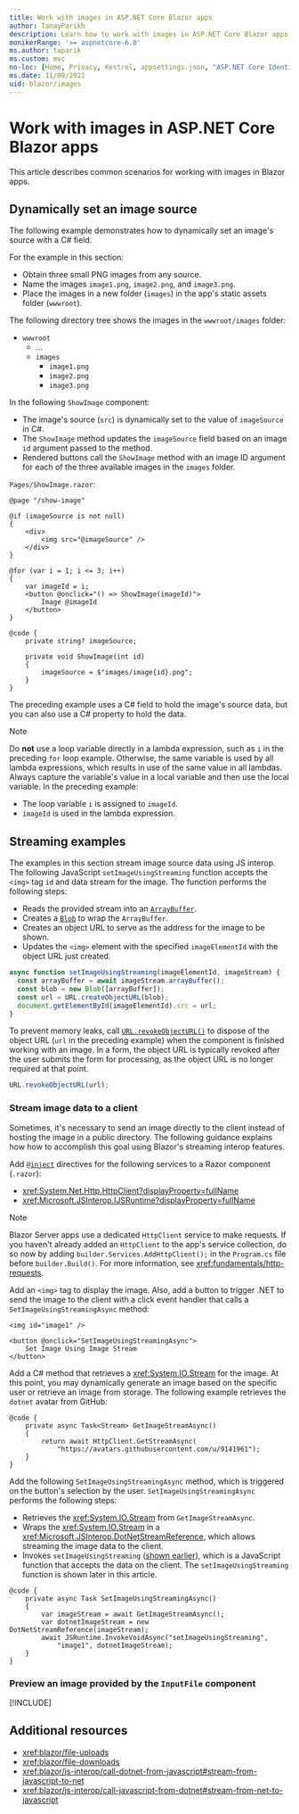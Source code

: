 ```yaml
---
title: Work with images in ASP.NET Core Blazor apps
author: TanayParikh
description: Learn how to work with images in ASP.NET Core Blazor apps.
monikerRange: '>= aspnetcore-6.0'
ms.author: taparik
ms.custom: mvc
no-loc: [Home, Privacy, Kestrel, appsettings.json, "ASP.NET Core Identity", cookie, Cookie, Blazor, "Blazor Server", "Blazor WebAssembly", "Identity", "Let's Encrypt", Razor, SignalR]
ms.date: 11/09/2021
uid: blazor/images
---
```

# Work with images in ASP.NET Core Blazor apps

This article describes common scenarios for working with images in Blazor apps. 

## Dynamically set an image source

The following example demonstrates how to dynamically set an image's source with a C# field.

For the example in this section:

* Obtain three small PNG images from any source.
* Name the images `image1.png`, `image2.png`, and `image3.png`.
* Place the images in a new folder (`images`) in the app's static assets folder (`wwwroot`).

The following directory tree shows the images in the `wwwroot/images` folder:

* `wwwroot`
  * ...
  * `images`
    * `image1.png`
    * `image2.png`
    * `image3.png`

In the following `ShowImage` component:

* The image's source (`src`) is dynamically set to the value of `imageSource` in C#.
* The `ShowImage` method updates the `imageSource` field based on an image `id` argument passed to the method.
* Rendered buttons call the `ShowImage` method with an image ID argument for each of the three available images in the `images` folder.

`Pages/ShowImage.razor`:

```razor
@page "/show-image"

@if (imageSource is not null)
{
    <div>
        <img src="@imageSource" />
    </div>
}

@for (var i = 1; i <= 3; i++)
{
    var imageId = i;
    <button @onclick="() => ShowImage(imageId)">
        Image @imageId
    </button>
}

@code {
    private string? imageSource;

    private void ShowImage(int id)
    {
        imageSource = $"images/image{id}.png";
    }
}
```

The preceding example uses a C# field to hold the image's source data, but you can also use a C# property to hold the data.

> [!NOTE]
> Do **not** use a loop variable directly in a lambda expression, such as `i` in the preceding `for` loop example. Otherwise, the same variable is used by all lambda expressions, which results in use of the same value in all lambdas. Always capture the variable's value in a local variable and then use the local variable. In the preceding example:
>
> * The loop variable `i` is assigned to `imageId`.
> * `imageId` is used in the lambda expression.

## Streaming examples

The examples in this section stream image source data using JS interop. The following JavaScript `setImageUsingStreaming` function accepts the `<img>` tag `id` and data stream for the image. The function performs the following steps:

* Reads the provided stream into an [`ArrayBuffer`](https://developer.mozilla.org/docs/Web/JavaScript/Reference/Global_Objects/ArrayBuffer).
* Creates a [`Blob`](https://developer.mozilla.org/docs/Web/API/Blob) to wrap the `ArrayBuffer`.
* Creates an object URL to serve as the address for the image to be shown.
* Updates the `<img>` element with the specified `imageElementId` with the object URL just created.

```javascript
async function setImageUsingStreaming(imageElementId, imageStream) {
  const arrayBuffer = await imageStream.arrayBuffer();
  const blob = new Blob([arrayBuffer]);
  const url = URL.createObjectURL(blob);
  document.getElementById(imageElementId).src = url;
}
```

To prevent memory leaks, call [`URL.revokeObjectURL()`](https://developer.mozilla.org/docs/Web/API/URL/revokeObjectURL) to dispose of the object URL (`url` in the preceding example) when the component is finished working with an image. In a form, the object URL is typically revoked after the user submits the form for processing, as the object URL is no longer required at that point.

```javascript
URL.revokeObjectURL(url);
```

### Stream image data to a client

Sometimes, it's necessary to send an image directly to the client instead of hosting the image in a public directory. The following guidance explains how how to accomplish this goal using Blazor's streaming interop features.

Add [`@inject`](xref:mvc/views/razor#inject) directives for the following services to a Razor component (`.razor`):

* <xref:System.Net.Http.HttpClient?displayProperty=fullName>
* <xref:Microsoft.JSInterop.IJSRuntime?displayProperty=fullName>

> [!NOTE]
> Blazor Server apps use a dedicated `HttpClient` service to make requests. If you haven't already added an `HttpClient` to the app's service collection, do so now by adding `builder.Services.AddHttpClient();` in the `Program.cs` file before `builder.Build()`. For more information, see <xref:fundamentals/http-requests>.

Add an `<img>` tag to display the image. Also, add a button to trigger .NET to send the image to the client with a click event handler that calls a `SetImageUsingStreamingAsync` method:

```razor
<img id="image1" />

<button @onclick="SetImageUsingStreamingAsync">
    Set Image Using Image Stream
</button>
```

Add a C# method that retrieves a <xref:System.IO.Stream> for the image. At this point, you may dynamically generate an image based on the specific user or retrieve an image from storage. The following example retrieves the `dotnet` avatar from GitHub:

```razor
@code {
    private async Task<Stream> GetImageStreamAsync()
    {
        return await HttpClient.GetStreamAsync(
            "https://avatars.githubusercontent.com/u/9141961");
    }
}
```

Add the following `SetImageUsingStreamingAsync` method, which is triggered on the button's selection by the user. `SetImageUsingStreamingAsync` performs the following steps:

* Retrieves the <xref:System.IO.Stream> from `GetImageStreamAsync`.
* Wraps the <xref:System.IO.Stream> in a <xref:Microsoft.JSInterop.DotNetStreamReference>, which allows streaming the image data to the client.
* Invokes `setImageUsingStreaming` ([shown earlier](#streaming-examples)), which is a JavaScript function that accepts the data on the client. The `setImageUsingStreaming` function is shown later in this article.

```razor
@code {
    private async Task SetImageUsingStreamingAsync()
    {
        var imageStream = await GetImageStreamAsync();
        var dotnetImageStream = new DotNetStreamReference(imageStream);
        await JSRuntime.InvokeVoidAsync("setImageUsingStreaming", 
            "image1", dotnetImageStream);
    }
}
```

### Preview an image provided by the `InputFile` component

[!INCLUDE[](includes/inputfile-preview-images.md)]

## Additional resources

* <xref:blazor/file-uploads>
* <xref:blazor/file-downloads>
* <xref:blazor/js-interop/call-dotnet-from-javascript#stream-from-javascript-to-net>
* <xref:blazor/js-interop/call-javascript-from-dotnet#stream-from-net-to-javascript>
